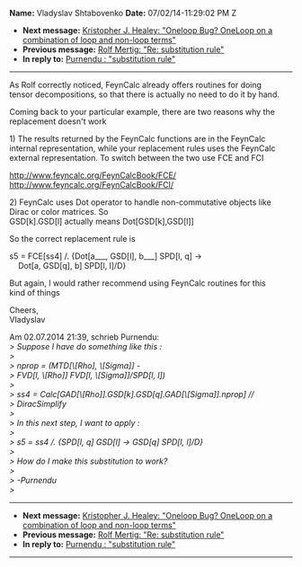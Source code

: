 **Name:** Vladyslav Shtabovenko
**Date:** 07/02/14-11:29:02 PM Z

  - **Next message:** [Kristopher J. Healey: "Oneloop Bug? OneLoop on a
    combination of loop and non-loop terms"](0781.html)
  - **Previous message:** [Rolf Mertig: "Re: substitution
    rule"](0779.html)
  - **In reply to:** [Purnendu : "substitution rule"](0778.html)

-----

As Rolf correctly noticed, FeynCalc already offers routines for doing  
tensor decompositions, so that there is actually no need to do it by
hand.  

Coming back to your particular example, there are two reasons why the  
replacement doesn't work  

1\) The results returned by the FeynCalc functions are in the FeynCalc  
internal representation, while your replacement rules uses the
FeynCalc  
external representation. To switch between the two use FCE and FCI  

<http://www.feyncalc.org/FeynCalcBook/FCE/>  
<http://www.feyncalc.org/FeynCalcBook/FCI/>  

2\) FeynCalc uses Dot operator to handle non-commutative objects like  
Dirac or color matrices. So  
GSD[k].GSD[l] actually means
Dot[GSD[k],GSD[l]]  

So the correct replacement rule is  

s5 = FCE[ss4] /. {Dot[a\_\_\_, GSD[l], b\_\_\_]
SPD[l, q] -\>  
    Dot[a, GSD[q], b] SPD[l, l]/D}  

But again, I would rather recommend using FeynCalc routines for this  
kind of things  

Cheers,  
Vladyslav  

Am 02.07.2014 21:39, schrieb Purnendu:  
*\> Suppose I have do something like this :*  
*\>*  
*\> nprop = (MTD[\\[Rho], \\[Sigma]] -*  
*\> FVD[l, \\[Rho]] FVD[l,
\\[Sigma]]/SPD[l, l])*  
*\>*  
*\> ss4 =
Calc[GAD[\\[Rho]].GSD[k].GSD[q].GAD[\\[Sigma]].nprop]
//*  
*\> DiracSimplify*  
*\>*  
*\> In this next step, I want to apply :*  
*\>*  
*\> s5 = ss4 /. {SPD[l, q] GSD[l] -\> GSD[q]
SPD[l, l]/D}*  
*\>*  
*\> How do I make this substitution to work?*  
*\>*  
*\> -Purnendu*  
*\>*  

-----

  - **Next message:** [Kristopher J. Healey: "Oneloop Bug? OneLoop on a
    combination of loop and non-loop terms"](0781.html)
  - **Previous message:** [Rolf Mertig: "Re: substitution
    rule"](0779.html)
  - **In reply to:** [Purnendu : "substitution rule"](0778.html)

-----

